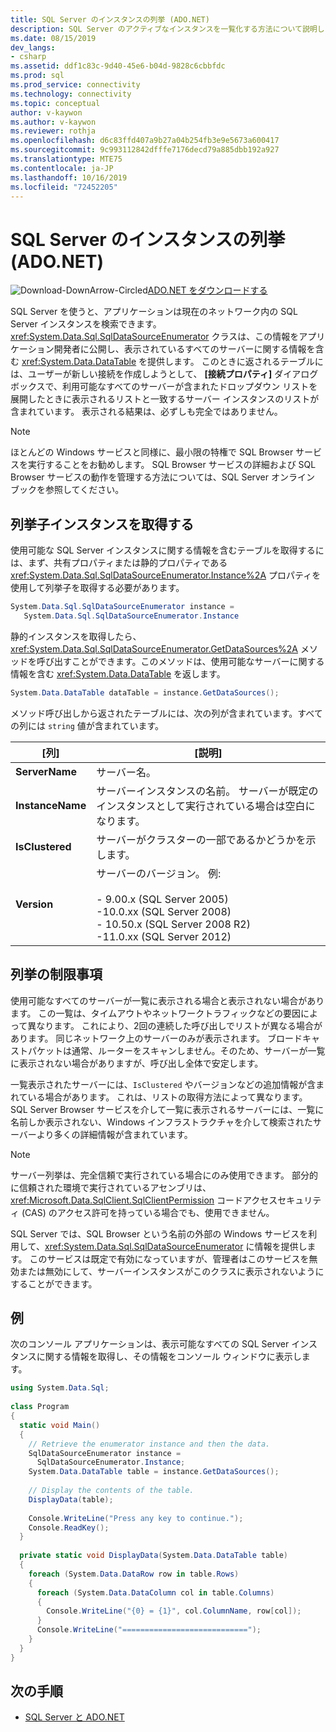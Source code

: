 ```yaml
---
title: SQL Server のインスタンスの列挙 (ADO.NET)
description: SQL Server のアクティブなインスタンスを一覧化する方法について説明します。
ms.date: 08/15/2019
dev_langs:
- csharp
ms.assetid: ddf1c83c-9d40-45e6-b04d-9828c6cbbfdc
ms.prod: sql
ms.prod_service: connectivity
ms.technology: connectivity
ms.topic: conceptual
author: v-kaywon
ms.author: v-kaywon
ms.reviewer: rothja
ms.openlocfilehash: d6c83ffd407a9b27a04b254fb3e9e5673a600417
ms.sourcegitcommit: 9c993112842dfffe7176decd79a885dbb192a927
ms.translationtype: MTE75
ms.contentlocale: ja-JP
ms.lasthandoff: 10/16/2019
ms.locfileid: "72452205"
---
```

# <a name="enumerating-instances-of-sql-server-adonet"></a>SQL Server のインスタンスの列挙 (ADO.NET)

![Download-DownArrow-Circled](../../../ssdt/media/download.png)[ADO.NET をダウンロードする](../../sql-connection-libraries.md#anchor-20-drivers-relational-access)

SQL Server を使うと、アプリケーションは現在のネットワーク内の SQL Server インスタンスを検索できます。 <xref:System.Data.Sql.SqlDataSourceEnumerator> クラスは、この情報をアプリケーション開発者に公開し、表示されているすべてのサーバーに関する情報を含む <xref:System.Data.DataTable> を提供します。 このときに返されるテーブルには、ユーザーが新しい接続を作成しようとして、 **[接続プロパティ]** ダイアログ ボックスで、利用可能なすべてのサーバーが含まれたドロップダウン リストを展開したときに表示されるリストと一致するサーバー インスタンスのリストが含まれています。 表示される結果は、必ずしも完全ではありません。  
  
> [!NOTE]
>  ほとんどの Windows サービスと同様に、最小限の特権で SQL Browser サービスを実行することをお勧めします。 SQL Browser サービスの詳細および SQL Browser サービスの動作を管理する方法については、SQL Server オンライン ブックを参照してください。  
  
## <a name="retrieving-an-enumerator-instance"></a>列挙子インスタンスを取得する  
使用可能な SQL Server インスタンスに関する情報を含むテーブルを取得するには、まず、共有プロパティまたは静的プロパティである <xref:System.Data.Sql.SqlDataSourceEnumerator.Instance%2A> プロパティを使用して列挙子を取得する必要があります。  
  
```csharp  
System.Data.Sql.SqlDataSourceEnumerator instance =   
   System.Data.Sql.SqlDataSourceEnumerator.Instance  
```  
  
静的インスタンスを取得したら、<xref:System.Data.Sql.SqlDataSourceEnumerator.GetDataSources%2A> メソッドを呼び出すことができます。このメソッドは、使用可能なサーバーに関する情報を含む <xref:System.Data.DataTable> を返します。  
  
```csharp  
System.Data.DataTable dataTable = instance.GetDataSources();  
```  
  
メソッド呼び出しから返されたテーブルには、次の列が含まれています。すべての列には `string` 値が含まれています。  
  
|[列]|[説明]|  
|------------|-----------------|  
|**ServerName**|サーバー名。|  
|**InstanceName**|サーバーインスタンスの名前。 サーバーが既定のインスタンスとして実行されている場合は空白になります。|  
|**IsClustered**|サーバーがクラスターの一部であるかどうかを示します。|  
|**Version**|サーバーのバージョン。 例:<br /><br /> -   9.00.x (SQL Server 2005)<br />-10.0.xx (SQL Server 2008)<br />-   10.50.x (SQL Server 2008 R2)<br />-11.0.xx (SQL Server 2012)|  
  
## <a name="enumeration-limitations"></a>列挙の制限事項  
使用可能なすべてのサーバーが一覧に表示される場合と表示されない場合があります。 この一覧は、タイムアウトやネットワークトラフィックなどの要因によって異なります。 これにより、2回の連続した呼び出しでリストが異なる場合があります。 同じネットワーク上のサーバーのみが表示されます。 ブロードキャストパケットは通常、ルーターをスキャンしません。そのため、サーバーが一覧に表示されない場合がありますが、呼び出し全体で安定します。  
  
一覧表示されたサーバーには、`IsClustered` やバージョンなどの追加情報が含まれている場合があります。 これは、リストの取得方法によって異なります。 SQL Server Browser サービスを介して一覧に表示されるサーバーには、一覧に名前しか表示されない、Windows インフラストラクチャを介して検索されたサーバーより多くの詳細情報が含まれています。  
  
> [!NOTE]
>  サーバー列挙は、完全信頼で実行されている場合にのみ使用できます。 部分的に信頼された環境で実行されているアセンブリは、<xref:Microsoft.Data.SqlClient.SqlClientPermission> コードアクセスセキュリティ (CAS) のアクセス許可を持っている場合でも、使用できません。  
  
SQL Server では、SQL Browser という名前の外部の Windows サービスを利用して、<xref:System.Data.Sql.SqlDataSourceEnumerator> に情報を提供します。 このサービスは既定で有効になっていますが、管理者はこのサービスを無効または無効にして、サーバーインスタンスがこのクラスに表示されないようにすることができます。  
  
## <a name="example"></a>例  
次のコンソール アプリケーションは、表示可能なすべての SQL Server インスタンスに関する情報を取得し、その情報をコンソール ウィンドウに表示します。  
  
```csharp  
using System.Data.Sql;  
  
class Program  
{  
  static void Main()  
  {  
    // Retrieve the enumerator instance and then the data.  
    SqlDataSourceEnumerator instance =  
      SqlDataSourceEnumerator.Instance;  
    System.Data.DataTable table = instance.GetDataSources();  
  
    // Display the contents of the table.  
    DisplayData(table);  
  
    Console.WriteLine("Press any key to continue.");  
    Console.ReadKey();  
  }  
  
  private static void DisplayData(System.Data.DataTable table)  
  {  
    foreach (System.Data.DataRow row in table.Rows)  
    {  
      foreach (System.Data.DataColumn col in table.Columns)  
      {  
        Console.WriteLine("{0} = {1}", col.ColumnName, row[col]);  
      }  
      Console.WriteLine("============================");  
    }  
  }  
}  
```  
  
## <a name="next-steps"></a>次の手順
- [SQL Server と ADO.NET](index.md)
